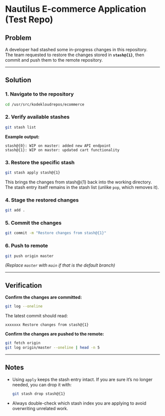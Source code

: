 # Nautilus E-commerce Application (Test Repo)

## Problem

A developer had stashed some in-progress changes in this repository.  
The team requested to restore the changes stored in **`stash@{1}`**, then commit and push them to the remote repository.  

---

## Solution

### 1. Navigate to the repository

```bash
cd /usr/src/kodekloudrepos/ecommerce
```

### 2. Verify available stashes

```bash
git stash list
```

**Example output:**
```
stash@{0}: WIP on master: added new API endpoint
stash@{1}: WIP on master: updated cart functionality
```

### 3. Restore the specific stash

```bash
git stash apply stash@{1}
```

This brings the changes from stash@{1} back into the working directory.  
The stash entry itself remains in the stash list (unlike `pop`, which removes it).

### 4. Stage the restored changes

```bash
git add .
```

### 5. Commit the changes

```bash
git commit -m "Restore changes from stash@{1}"
```

### 6. Push to remote

```bash
git push origin master
```
*(Replace `master` with `main` if that is the default branch)*

---

## Verification

**Confirm the changes are committed:**

```bash
git log --oneline
```

The latest commit should read:
```
xxxxxxx Restore changes from stash@{1}
```

**Confirm the changes are pushed to the remote:**

```bash
git fetch origin
git log origin/master --oneline | head -n 5
```

---

## Notes

- Using `apply` keeps the stash entry intact. If you are sure it’s no longer needed, you can drop it with:
    ```bash
    git stash drop stash@{1}
    ```
- Always double-check which stash index you are applying to avoid overwriting unrelated work.
